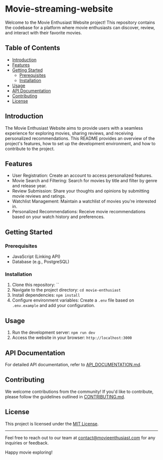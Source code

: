 # Movie-streaming-website

Welcome to the Movie Enthusiast Website project! This repository contains the codebase for a platform where movie enthusiasts can discover, review, and interact with their favorite movies.

## Table of Contents
- [Introduction](#introduction)
- [Features](#features)
- [Getting Started](#getting-started)
  - [Prerequisites](#prerequisites)
  - [Installation](#installation)
- [Usage](#usage)
- [API Documentation](#api-documentation)
- [Contributing](#contributing)
- [License](#license)

## Introduction
The Movie Enthusiast Website aims to provide users with a seamless experience for exploring movies, sharing reviews, and receiving personalized recommendations. This README provides an overview of the project's features, how to set up the development environment, and how to contribute to the project.

## Features
- User Registration: Create an account to access personalized features.
- Movie Search and Filtering: Search for movies by title and filter by genre and release year.
- Review Submission: Share your thoughts and opinions by submitting movie reviews and ratings.
- Watchlist Management: Maintain a watchlist of movies you're interested in.
- Personalized Recommendations: Receive movie recommendations based on your watch history and preferences.

## Getting Started

### Prerequisites
- JavaScript (Linking API)
- Database (e.g., PostgreSQL)

### Installation
1. Clone this repository: ``
2. Navigate to the project directory: `cd movie-enthusiast`
3. Install dependencies: `npm install`
4. Configure environment variables: Create a `.env` file based on `.env.example` and add your configuration.

## Usage
1. Run the development server: `npm run dev`
2. Access the website in your browser: `http://localhost:3000`

## API Documentation
For detailed API documentation, refer to [API_DOCUMENTATION.md](./API_DOCUMENTATION.md).

## Contributing
We welcome contributions from the community! If you'd like to contribute, please follow the guidelines outlined in [CONTRIBUTING.md](./CONTRIBUTING.md).

## License
This project is licensed under the [MIT License](./LICENSE).

---

Feel free to reach out to our team at [contact@movieenthusiast.com](mailto:contact@movieenthusiast.com) for any inquiries or feedback.

Happy movie exploring!
